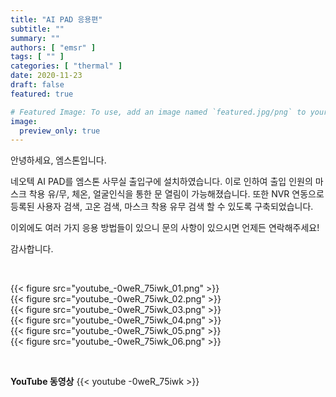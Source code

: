 ```yaml
---
title: "AI PAD 응용편"
subtitle: ""
summary: ""
authors: [ "emsr" ]
tags: [ "" ]
categories: [ "thermal" ]
date: 2020-11-23
draft: false
featured: true

# Featured Image: To use, add an image named `featured.jpg/png` to your page's folder.
image:
  preview_only: true
---
```


안녕하세요, 엠스톤입니다.

네오텍 AI PAD를 엠스톤 사무실 출입구에 설치하였습니다.
이로 인하여 출입 인원의 마스크 착용 유/무, 체온,
얼굴인식을 통한 문 열림이 가능해졌습니다.
또한 NVR 연동으로  등록된 사용자 검색, 고온 검색,
마스크 착용 유무 검색 할 수 있도록 구축되었습니다.

이외에도 여러 가지 응용 방법들이 있으니 
문의 사항이 있으시면 언제든 연락해주세요!

감사합니다.

&nbsp;

<div class="container"><div class="row no-gutters">
<div class="col-sm-6">{{< figure src="youtube_-0weR_75iwk_01.png" >}}</div>
<div class="col-sm-6">{{< figure src="youtube_-0weR_75iwk_02.png" >}}</div>
<div class="col-sm-6">{{< figure src="youtube_-0weR_75iwk_03.png" >}}</div>
<div class="col-sm-6">{{< figure src="youtube_-0weR_75iwk_04.png" >}}</div>
<div class="col-sm-6">{{< figure src="youtube_-0weR_75iwk_05.png" >}}</div>
<div class="col-sm-6">{{< figure src="youtube_-0weR_75iwk_06.png" >}}</div>

</div></div>

&nbsp;

**YouTube 동영상**
{{< youtube -0weR_75iwk >}}